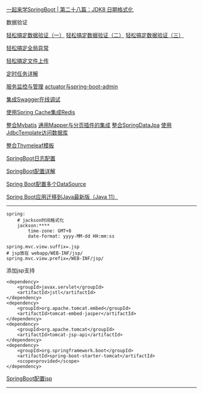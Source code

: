 [一起来学SpringBoot | 第二十八篇：JDK8 日期格式化](https://blog.battcn.com/2018/10/01/springboot/v2-localdatetime/)

数据验证

[轻松搞定数据验证（一）](https://blog.battcn.com/2018/06/05/springboot/v2-other-validate1/)
[轻松搞定数据验证（二）](https://blog.battcn.com/2018/06/06/springboot/v2-other-validate2/)
[轻松搞定数据验证（三）](https://blog.battcn.com/2018/06/07/springboot/v2-other-validate3/)

[轻松搞定全局异常](https://blog.battcn.com/2018/06/01/springboot/v2-other-exception/)

[轻松搞定文件上传](https://blog.battcn.com/2018/05/31/springboot/v2-other-upload/)

[定时任务详解](https://blog.battcn.com/2018/05/29/springboot/v2-other-scheduling/)

[服务监控与管理](https://blog.battcn.com/2018/05/24/springboot/v2-actuator-introduce/)
[actuator与spring-boot-admin](https://blog.battcn.com/2018/05/24/springboot/v2-actuator-monitor/)

[集成Swagger在线调试](https://blog.battcn.com/2018/05/16/springboot/v2-config-swagger/)

[使用Spring Cache集成Redis](https://blog.battcn.com/2018/05/13/springboot/v2-cache-redis/)

[整合Mybatis](https://blog.battcn.com/2018/05/09/springboot/v2-orm-mybatis/)
[通用Mapper与分页插件的集成](https://blog.battcn.com/2018/05/10/springboot/v2-orm-mybatis-plugin/)
[整合SpringDataJpa](https://blog.battcn.com/2018/05/08/springboot/v2-orm-jpa/)
[使用JdbcTemplate访问数据库](https://blog.battcn.com/2018/05/07/springboot/v2-orm-jdbc/)

[整合Thymeleaf模板](https://blog.battcn.com/2018/04/28/springboot/v2-web-thymeleaf/)

[SpringBoot日志配置](https://blog.battcn.com/2018/04/23/springboot/v2-config-logs/)

[SpringBoot配置详解](https://blog.battcn.com/2018/04/22/springboot/v2-config-properties/)

[Spring Boot配置多个DataSource](https://www.liaoxuefeng.com/article/001484212576147b1f07dc0ab9147a1a97662a0bd270c20000)

[Spring Boot应用迁移到Java最新版（Java 11）](https://mp.weixin.qq.com/s/avhIEa0mSzj4qepai-hJcA)


---------------------------
```
spring:
    # jackson时间格式化
    jackson:****
        time-zone: GMT+8
        date-format: yyyy-MM-dd HH:mm:ss
```        

```
spring.mvc.view.suffix=.jsp
# jsp放在 webapp/WEB-INF/jsp/
spring.mvc.view.prefix=/WEB-INF/jsp/
```

添加jsp支持
```
<dependency>
    <groupId>javax.servlet</groupId>
    <artifactId>jstl</artifactId>
</dependency>
<dependency>
    <groupId>org.apache.tomcat.embed</groupId>
    <artifactId>tomcat-embed-jasper</artifactId>
</dependency>
<dependency>
    <groupId>org.apache.tomcat</groupId>
    <artifactId>tomcat-jsp-api</artifactId>
</dependency>
<dependency>
    <groupId>org.springframework.boot</groupId>
    <artifactId>spring-boot-starter-tomcat</artifactId>
    <scope>provided</scope>
</dependency>
```

[SpringBoot配置jsp](https://github.com/spring-projects/spring-boot/tree/v2.1.3.RELEASE/spring-boot-samples/spring-boot-sample-web-jsp)

---------------------------